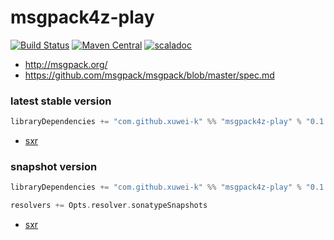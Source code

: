 # msgpack4z-play

[![Build Status](https://secure.travis-ci.org/msgpack4z/msgpack4z-play.png?branch=master)](http://travis-ci.org/msgpack4z/msgpack4z-play)
[![Maven Central](https://maven-badges.herokuapp.com/maven-central/com.github.xuwei-k/msgpack4z-play_2.11/badge.svg)](https://maven-badges.herokuapp.com/maven-central/com.github.xuwei-k/msgpack4z-play_2.11)
[![scaladoc](http://javadoc-badge.appspot.com/com.github.xuwei-k/msgpack4z-play_2.11.svg?label=scaladoc)](http://javadoc-badge.appspot.com/com.github.xuwei-k/msgpack4z-play_2.11)

- <http://msgpack.org/>
- <https://github.com/msgpack/msgpack/blob/master/spec.md>


### latest stable version

```scala
libraryDependencies += "com.github.xuwei-k" %% "msgpack4z-play" % "0.1.3"
```

- [sxr](https://oss.sonatype.org/service/local/repositories/releases/archive/com/github/xuwei-k/msgpack4z-play_2.11/0.1.3/msgpack4z-play_2.11-0.1.3-sxr.jar/!/index.html)

### snapshot version

```scala
libraryDependencies += "com.github.xuwei-k" %% "msgpack4z-play" % "0.1.4-SNAPSHOT"

resolvers += Opts.resolver.sonatypeSnapshots
```

- [sxr](https://oss.sonatype.org/service/local/repositories/snapshots/archive/com/github/xuwei-k/msgpack4z-play_2.11/0.1.4-SNAPSHOT/msgpack4z-play_2.11-0.1.4-SNAPSHOT-sxr.jar/!/index.html)
